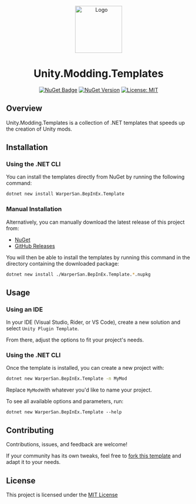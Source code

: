 <br>
<div align="center">
    <img alt="Logo" src="https://raw.githubusercontent.com/WarperSan/Unity.Modding.Templates/master/icon.png" height="128"/>
    <h1>Unity.Modding.Templates</h1>
    <div>
        <a href="https://www.nuget.org/packages/WarperSan.BepInEx.Template"><img alt="NuGet Badge" src="https://img.shields.io/nuget/v/WarperSan.BepInEx.Template.svg"></a>
        <a href="https://www.nuget.org/packages/WarperSan.BepInEx.Template"><img alt="NuGet Version" src="https://img.shields.io/nuget/dt/WarperSan.BepInEx.Template.svg"></a>
        <a href="https://raw.githubusercontent.com/WarperSan/Unity.Modding.Templates/master/LICENSE"><img alt="License: MIT" src="https://img.shields.io/badge/License-MIT-purple.svg"></a>
    </div>
</div>

## Overview

Unity.Modding.Templates is a collection of .NET templates that speeds up the creation of Unity mods.

## Installation
### Using the .NET CLI

You can install the templates directly from NuGet by running the following command:
```bash
dotnet new install WarperSan.BepInEx.Template
```

### Manual Installation

Alternatively, you can manually download the latest release of this project from:
- [NuGet](https://www.nuget.org/packages/WarperSan.BepInEx.Template)
- [GitHub Releases](https://github.com/WarperSan/Unity.Modding.Templates/releases/latest)

You will then be able to install the templates by running this command in the directory containing the downloaded package:
```bash
dotnet new install ./WarperSan.BepInEx.Template.*.nupkg
```

## Usage
### Using an IDE

In your IDE (Visual Studio, Rider, or VS Code), create a new solution and select `Unity Plugin Template`.

From there, adjust the options to fit your project's needs.

### Using the .NET CLI

Once the template is installed, you can create a new project with:
```bash
dotnet new WarperSan.BepInEx.Template -n MyMod
```

Replace `MyMod`with whatever you'd like to name your project.

To see all available options and parameters, run:
```shell
dotnet new WarperSan.BepInEx.Template --help
```

## Contributing

Contributions, issues, and feedback are welcome!

If your community has its own tweaks, feel free to [fork this template](https://github.com/WarperSan/Unity.Modding.Templates/fork) and adapt it to your needs.

## License

This project is licensed under the [MIT License](https://raw.githubusercontent.com/WarperSan/Unity.Modding.Templates/master/LICENSE)
